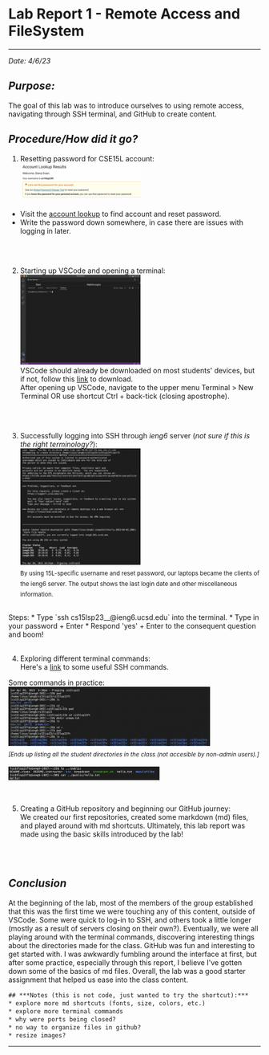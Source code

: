 # **Lab Report 1 - Remote Access and FileSystem**
---
*Date: 4/6/23*

## ***Purpose:***
The goal of this lab was to introduce ourselves to using remote access, navigating through SSH terminal, and GitHub to create content. 


## ***Procedure/How did it go?*** 
1. Resetting password for CSE15L account: <br>
<img src="pwResetSS.png" alt="Reset Tool" width="50%" height="50%"> <br>
* Visit the [account lookup](https://sdacs.ucsd.edu/~icc/index.php) to find account and reset password.
* Write the password down somewhere, in case there are issues with logging in later.
<br>

</br>

2. Starting up VSCode and opening a terminal: <br/>
<img src="vscodeSS.png" alt="VSCode" width="50%" height="50%"> <br/>
VSCode should already be downloaded on most students' devices, but if not, follow this [link](https://code.visualstudio.com/download) to download. <br/>
After opening up VSCode, navigate to the upper menu Terminal > New Terminal OR use shortcut Ctrl + back-tick (closing apostrophe). 
<br>


</br>

3. Successfully logging into SSH through *ieng6* server (*not sure if this is the right terminology?*): <br/>
<img src="sshLogin.png" alt="SSH Login" width="50%" height="50%"> <br/>
<sub>By using 15L-specific username and reset password, our laptops became the clients of the ieng6 server. The output shows the last login date and other miscellaneous information. </sub> <br/>
</br>
  Steps: 
* Type `ssh cs15lsp23__@ieng6.ucsd.edu` into the terminal.
* Type in your password + Enter
* Respond 'yes' + Enter to the consequent question and boom!

<br>

</br>

4. Exploring different terminal commands: <br/>
Here's a [link](https://www.hostinger.com/tutorials/ssh/basic-ssh-commands) to some useful SSH commands. <br/>

Some commands in practice: <br/>
<img src="sshCom1.png" alt="SSH Com1" width="80%" height="80%"> <br/>
<sub>*[Ends up listing all the student directories in the class (not accesible by non-admin users).]*</sub> 
<br>
</br>
<img src="sshCom2.png" alt="SSh Com2" width="60%" height="60%">
<br>

</br>

5. Creating a GitHub repository and beginning our GitHub journey: <br>
We created our first repositories, created some markdown (md) files, and played around with md shortcuts. Ultimately, this lab report was made using the basic skills introduced by the lab!
<br>

</br>

## ***Conclusion***
At the beginning of the lab, most of the members of the group established that this was the first time we were touching any of this content, outside of VSCode. Some were quick to log-in to SSH, and others took a little longer (mostly as a result of servers closing on their own?). Eventually, we were all playing around with the terminal commands, discovering interesting things about the directories made for the class. GitHub was fun and interesting to get started with. I was awkwardly fumbling around the interface at first, but after some practice, especially through this report, I believe I've gotten down some of the basics of md files. Overall, the lab was a good starter assignment that helped us ease into the class content.

```
## ***Notes (this is not code, just wanted to try the shortcut):***
* explore more md shortcuts (fonts, size, colors, etc.)
* explore more terminal commands
* why were ports being closed?
* no way to organize files in github?
* resize images?
```
---
